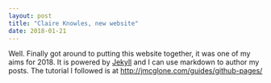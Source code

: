 ```yaml
---
layout: post
title: "Claire Knowles, new website"
date: 2018-01-21
---
```


Well. Finally got around to putting this website together, it was one of my aims for 2018. It is powered by [Jekyll](http://jekyllrb.com) and I can use markdown to author my posts. The tutorial I followed is at <a href="http://jmcglone.com/guides/github-pages/">http://jmcglone.com/guides/github-pages/</a>
